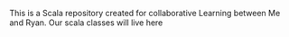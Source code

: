 This is a Scala repository created for collaborative Learning between Me and Ryan. Our scala classes will live here
